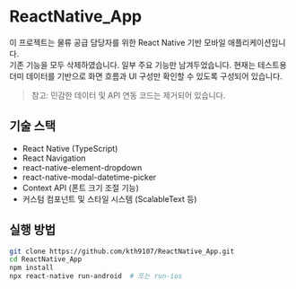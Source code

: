 # ReactNative_App

이 프로젝트는 물류 공급 담당자를 위한 React Native 기반 모바일 애플리케이션입니다.  
기존 기능을 모두 삭제하였습니다. 일부 주요 기능만 남겨두었습니다.
현재는 테스트용 더미 데이터를 기반으로 화면 흐름과 UI 구성만 확인할 수 있도록 구성되어 있습니다.

> 참고: 민감한 데이터 및 API 연동 코드는 제거되어 있습니다.

## 기술 스택

- React Native (TypeScript)
- React Navigation
- react-native-element-dropdown
- react-native-modal-datetime-picker
- Context API (폰트 크기 조절 기능)
- 커스텀 컴포넌트 및 스타일 시스템 (ScalableText 등)

## 실행 방법

```bash
git clone https://github.com/kth9107/ReactNative_App.git
cd ReactNative_App
npm install
npx react-native run-android  # 또는 run-ios
